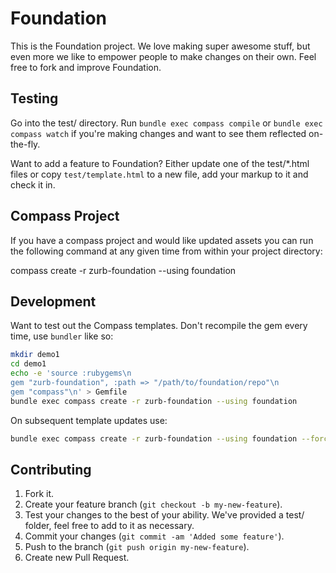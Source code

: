 # Foundation

This is the Foundation project.  We love making super awesome stuff, but even more we like to empower people to make changes on their own.  Feel free to fork and improve Foundation.

## Testing

Go into the test/ directory.  Run `bundle exec compass compile` or `bundle exec compass watch` if you're making changes and want to see them reflected on-the-fly.

Want to add a feature to Foundation?  Either update one of the test/*.html files or copy `test/template.html` to a new file, add your markup to it and check it in.

## Compass Project

If you have a compass project and would like updated assets you can run the following command at any given time from within your project directory:

compass create -r zurb-foundation --using foundation

## Development

Want to test out the Compass templates.  Don't recompile the gem every time, use `bundler` like so:

```bash
mkdir demo1
cd demo1
echo -e 'source :rubygems\n
gem "zurb-foundation", :path => "/path/to/foundation/repo"\n
gem "compass"\n' > Gemfile
bundle exec compass create -r zurb-foundation --using foundation
```

On subsequent template updates use:

```bash
bundle exec compass create -r zurb-foundation --using foundation --force
```

## Contributing

1. Fork it.
2. Create your feature branch (`git checkout -b my-new-feature`).
3. Test your changes to the best of your ability.  We've provided a test/ folder, feel free to add to it as necessary.
4. Commit your changes (`git commit -am 'Added some feature'`).
5. Push to the branch (`git push origin my-new-feature`).
6. Create new Pull Request.
